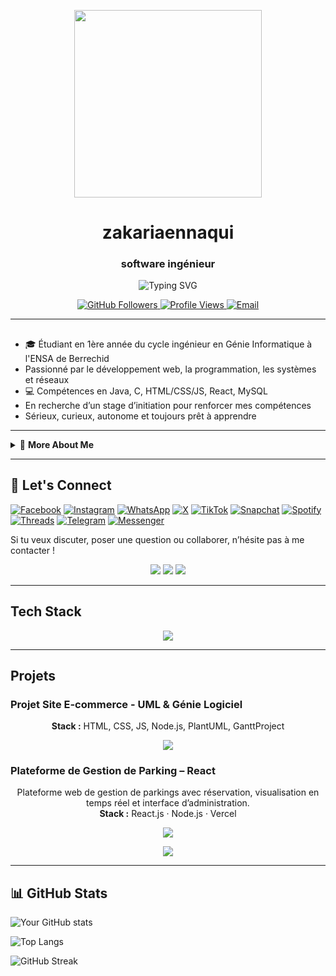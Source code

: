 <p align="center">
  <img src="https://cdn.dribbble.com/users/1059583/screenshots/4171367/coding-freak.gif" width="300"/>
</p>

<h1 align="center">zakariaennaqui</h1>
<h3 align="center">software ingénieur <!-- | Your Tagline | What you love --> </h3>

<p align="center">
  <img src="https://readme-typing-svg.demolab.com?font=Fira+Code&pause=1000&center=true&vCenter=true&width=435&lines=Welcome+to+my+GitHub+profile!;I+%E2%9D%A4%EF%B8%8F+Open+Source;Always+learning+something+new..." alt="Typing SVG" />
</p>

<p align="center">
  <a href="https://github.com/zakariaennaqui?tab=followers">
    <img src="https://img.shields.io/github/followers/zakariaennaqui?label=Followers&style=social" alt="GitHub Followers" />
  </a>
  <a href="https://github.com/zakariaennaqui">
    <img src="https://komarev.com/ghpvc/?username=zakariaennaqui&style=flat-square&color=blue" alt="Profile Views" />
  </a>
<a href="mailto:[zakariaennaqui. pro@gmail.com]"><img src="https://img.shields.io/badge/Email-D14836?style=flat-square&logo=gmail&logoColor=white" alt="Email"></a>
  <!-- Add more shields as needed -->
</p>

---

##

- 🎓 Étudiant en 1ère année du cycle ingénieur en Génie Informatique à l'ENSA de Berrechid
- Passionné par le développement web, la programmation, les systèmes et réseaux
- 💻 Compétences en Java, C, <!--Python,--> HTML/CSS/JS, React, MySQL
- En recherche d’un stage d’initiation pour renforcer mes compétences
- Sérieux, curieux, autonome et toujours prêt à apprendre
<!--- 🌐 Portfolio : [https://mon-portfolio-brown.vercel.app](https://mon-portfolio-brown.vercel.app)-->

---

<details>
  <summary>📃 <b>More About Me</b></summary>
  <ul>
    <li>🔗 Portfolio: https://website.com</li>
    <li>Currently pursuing: [<!--Degree Certification-->]</li>
    <li>Always up for a challenge or hackathon!</li>
  </ul>
</details>

---

## 🔗 Let's Connect

<!--[![LinkedIn](https://img.shields.io/badge/LinkedIn-blue?style=for-the-badge&logo=linkedin&logoColor=white)](https://linkedin.com/in/zakaria-ennaqui-990883362)-->
[![Facebook](https://img.shields.io/badge/Facebook-1877F2?style=for-the-badge&logo=facebook&logoColor=white)](https://www.facebook.com/zakaria.ennaqui.79)
[![Instagram](https://img.shields.io/badge/Instagram-E4405F?style=for-the-badge&logo=instagram&logoColor=white)](https://www.instagram.com/zakaria_ennaqui)
[![WhatsApp](https://img.shields.io/badge/WhatsApp-25D366?style=for-the-badge&logo=whatsapp&logoColor=white)](https://wa.me/212642588624)
[![X](https://img.shields.io/badge/X-000000?style=for-the-badge&logo=twitter&logoColor=white)](https://x.com/ZikoNaki?t=O47Pt9soFTQzKJYO-r0cHg&s=09)
[![TikTok](https://img.shields.io/badge/TikTok-000000?style=for-the-badge&logo=tiktok&logoColor=white)](https://www.tiktok.com/@zakaria.ennaqui)
[![Snapchat](https://img.shields.io/badge/Snapchat-FFFC00?style=for-the-badge&logo=snapchat&logoColor=000000)](https://www.snapchat.com/add/cirtoplasme)
[![Spotify](https://img.shields.io/badge/Spotify-1DB954?style=for-the-badge&logo=spotify&logoColor=white)](https://open.spotify.com/user/316h7jpufd7vptzl2bqlkd6ripju?si=MDtZ6T9WTdeAHfgihOxUcQ)
[![Threads](https://img.shields.io/badge/Threads-black?style=for-the-badge&logo=threads&logoColor=white)](https://www.threads.net/zakaria_ennaqui)
[![Telegram](https://img.shields.io/badge/Telegram-77B5FE?style=for-the-badge&logo=telegram&logoColor=white)](https://t.me/Zikenq)
[![Messenger](https://img.shields.io/badge/Messenger-1877F2?style=for-the-badge&logo=messenger&logoColor=white)](https://m.me/zakaria.ennaqui.79)
<!--[![YouTube](https://img.shields.io/badge/Youtube-red?style=for-the-badge&logo=youtube&logoColor=white)](https://youtube.com/@userdose-m3p?si=uPhkAfXVyC30dg3K)-->

<p>Si tu veux discuter, poser une question ou collaborer, n’hésite pas à me contacter !</p>

<p align="center">
  <a href="mailto:zakariaennaqui.pro@mail.com"><img src="https://img.shields.io/badge/Email-D14836?style=for-the-badge&logo=gmail&logoColor=white"/></a>
  <a href="https://linkedin.com/in/zakaria-ennaqui-990883362"><img src="https://img.shields.io/badge/LinkedIn-0A66C2?style=for-the-badge&logo=linkedin&logoColor=white"/></a>
<a href="https://linkedin.com/in/zakaria-ennaqui-990883362">
  <img src="https://shields.io/badge/LinkedIn-0077B5?style=for-the-badge&logo=linkedin&logoColor=white"/>
</a>
</p>

---

## Tech Stack

<p align="center">
  <img src="https://skillicons.dev/icons?i=python,js,ts,react,nodejs,git,github,linux,ubuntu,debian,windows,c,java,html,css,mysql,vercel,netlify,matlab" />
  <!-- Add/remove skills as needed. Full list: https://skillicons.dev/ -->
</p>

<!--### 🖥️ Langages

![C](https://img.shields.io/badge/C-blue?style=for-the-badge&logo=c&logoColor=white)
![JavaScript](https://img.shields.io/badge/JavaScript-yellow?style=for-the-badge&logo=javascript&logoColor=white)
![TypeScript](https://img.shields.io/badge/TypeScript-007ACC?style=for-the-badge&logo=typescript&logoColor=white)
![HTML](https://img.shields.io/badge/HTML-e34c26?style=for-the-badge&logo=html5&logoColor=white)
![CSS](https://img.shields.io/badge/CSS-264de4?style=for-the-badge&logo=css3&logoColor=white)
![Python](https://img.shields.io/badge/Python-3776AB?style=for-the-badge&logo=python&logoColor=white)
![PHP](https://img.shields.io/badge/PHP-777BB4?style=for-the-badge&logo=php&logoColor=white)

### 🌐 Web
![React](https://img.shields.io/badge/React-20232A?style=for-the-badge&logo=react&logoColor=61DAFB)
![Node.js](https://img.shields.io/badge/Node.js-339933?style=for-the-badge&logo=node.js&logoColor=white)
![Laravel](https://img.shields.io/badge/Laravel-FF2D20?style=for-the-badge&logo=laravel&logoColor=white)
![Bootstrap](https://img.shields.io/badge/Bootstrap-563D7C?style=for-the-badge&logo=bootstrap&logoColor=white)

### 🗃️ Bases de données
![MySQL](https://img.shields.io/badge/MySQL-4479A1?style=for-the-badge&logo=mysql&logoColor=white)
![phpMyAdmin](https://img.shields.io/badge/phpMyAdmin-6699cc?style=for-the-badge&logo=phpmyadmin&logoColor=white)
![MySQL Workbench](https://img.shields.io/badge/MySQL_Workbench-004C8C?style=for-the-badge&logo=mysql&logoColor=white)

### ⚙️ Outils & IDE
![Git](https://img.shields.io/badge/Git-F05032?style=for-the-badge&logo=git&logoColor=white)
![GitHub](https://img.shields.io/badge/GitHub-181717?style=for-the-badge&logo=github&logoColor=white)
![Netlify](https://img.shields.io/badge/Netlify-00C7B7?style=for-the-badge&logo=netlify&logoColor=white)
![Vercel](https://img.shields.io/badge/Vercel-000000?style=for-the-badge&logo=vercel&logoColor=white)

### 💻 OS & Virtualisation
![Linux](https://img.shields.io/badge/Linux-FCC624?style=for-the-badge&logo=linux&logoColor=black)
![Ubuntu](https://img.shields.io/badge/Ubuntu-E95420?style=for-the-badge&logo=ubuntu&logoColor=white)
![Debian](https://img.shields.io/badge/Debian-A81D33?style=for-the-badge&logo=debian&logoColor=white)
![Windows](https://img.shields.io/badge/Windows-0078D6?style=for-the-badge&logo=microsoftwindows&logoColor=white)

### 🧪 Simulation / Analyse
![MATLAB](https://img.shields.io/badge/MATLAB-0076A8?style=for-the-badge&logo=MathWorks&logoColor=white)
![Maple](https://img.shields.io/badge/Maple-D34836?style=for-the-badge&logo=maple&logoColor=white)
![PacketTracer](https://img.shields.io/badge/Packet_Tracer-0096A8?style=for-the-badge&logo=cisco&logoColor=white)-->

---

## Projets

### Projet Site E-commerce - UML & Génie Logiciel
<p align="center">
  <!--...<br/>-->
  <strong>Stack :</strong> HTML, CSS, JS, Node.js, PlantUML, GanttProject
</p>
<p align="center">
  <a href="https://github.com/zakariaennaqui/site-ecommerce-uml">
    <img src="https://img.shields.io/badge/Visiter%20le%20projet-The%20Project-0A66C2?style=for-the-badge&logo=github&logoColor=white"/>
  </a>
</p>

### Plateforme de Gestion de Parking – React
<p align="center">
  Plateforme web de gestion de parkings avec réservation, visualisation en temps réel et interface d’administration.<br/>
  <strong>Stack :</strong> React.js · Node.js · Vercel
</p>
<p align="center">
  <a href="https://github.com/zakariaennaqui/parking-platform">
    <img src="https://img.shields.io/badge/Visiter%20le%20projet-The%20Project-0A66C2?style=for-the-badge&logo=github&logoColor=white"/>
  </a>
</p>
<p align="center">
  <a href="https://parking-platform-two.vercel.app">
    <img src="https://img.shields.io/badge/Visiter%20le%20projet-Parking%20Platform-0A66C2?style=for-the-badge&logo=vercel&logoColor=white"/>
  </a>
</p>

---

## 📊 GitHub Stats

![Your GitHub stats](https://github-readme-stats.vercel.app/api?username=zakariaennaqui&show_icons=true&theme=radical)

![Top Langs](https://github-readme-stats.vercel.app/api/top-langs/?username=zakariaennaqui&layout=compact&theme=radical)

![GitHub Streak](https://streak-stats.demolab.com?user=zakariaennaqui&theme=radical&date_format=M%20j%5B%2C%20Y%5D)
